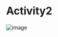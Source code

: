 # Activity2

![image](https://user-images.githubusercontent.com/104541375/209656107-0c4e276b-2c47-418a-a4b0-baca02426742.png)
